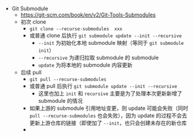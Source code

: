 - Git Submodule
	- https://git-scm.com/book/en/v2/Git-Tools-Submodules
	- 初次 clone
		- `git clone --recurse-submodules  xxx`
		- 或普通 clone 后执行 `git submodule update --init --recursive`
			- `--init` 为初始化本地 submodule 映射（等同于 `git submodule init`）
			- `--recursive` 为递归拉取 submodule 的 submodule
			- `update` 为将本地的 submodule 内容更新
	- 后续 pull
		- `git pull --recurse-submodules`
		- 或普通 pull 后执行 `git submodule update --init --recursive`
			- 这里也加上 `init` 和 `recursive` 主要是为了处理本次更新新增了 submodule 的情况
		- 如果上游的 submodule 引用地址变更，则 update 可能会失败（同时 `pull --recurse-submodules` 也会失败），因为 update 的过程不会去更新上游仓库的链接（即使加了 `--init`，也只会创建未存在的新仓库
		-